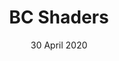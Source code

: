 ---
title: BC Shaders
description: Create shaders for boxcritters
image: /uploads/projects/bc-shaders.png
date: 30 April 2020
links:
- title: GitHub
  href: https://github.com/boxcrittersmods/bc-shaders
- title: Mod Page
  href:  http://bcmc.ga/mods/boxcritters-shaders/
experience:
  languages: [js,glsl]
  libraries: [createjs,webgl,opengl]
  platforms: [web]
  communities: [bcmc]
---